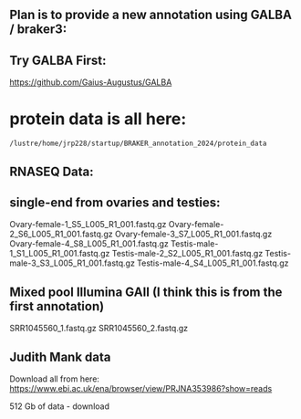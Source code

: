 ## Plan is to provide a new annotation using GALBA / braker3:

## Try GALBA First:
https://github.com/Gaius-Augustus/GALBA 

# protein data is all here:
`/lustre/home/jrp228/startup/BRAKER_annotation_2024/protein_data`







## RNASEQ Data:

## single-end from ovaries and testies:
Ovary-female-1_S5_L005_R1_001.fastq.gz
Ovary-female-2_S6_L005_R1_001.fastq.gz
Ovary-female-3_S7_L005_R1_001.fastq.gz
Ovary-female-4_S8_L005_R1_001.fastq.gz
Testis-male-1_S1_L005_R1_001.fastq.gz
Testis-male-2_S2_L005_R1_001.fastq.gz
Testis-male-3_S3_L005_R1_001.fastq.gz
Testis-male-4_S4_L005_R1_001.fastq.gz

## Mixed pool Illumina GAII (I think this is from the first annotation)
SRR1045560_1.fastq.gz
SRR1045560_2.fastq.gz


## Judith Mank data
Download all from here:
https://www.ebi.ac.uk/ena/browser/view/PRJNA353986?show=reads

512 Gb of data - download 
